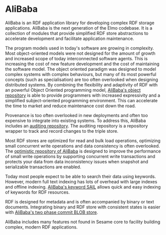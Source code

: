AliBaba
=======

 AliBaba is an RDF application library for developing complex RDF storage applications. AliBaba is the next generation of the Elmo codebase. It is a collection of modules that provide simplified RDF store abstractions to accelerate development and facilitate application maintenance.

 The program models used in today's software are growing in complexity. Most object-oriented models were not designed for the amount of growth and increased scope of today interconnected software agents. This is increasing the cost of new feature development and the cost of maintaining the software model. The object oriented paradigm was designed to model complex systems with complex behaviours, but many of its most powerful concepts (such as specialisation) are too often overlooked when designing distributed systems. By combining the flexibility and adaptivity of RDF with an powerful Object Oriented programming model, [AliBaba's object repository](./alibaba-repository-object/) is able to provide programmers with increased expressivity and a simplified subject-oriented programming environment. This can accelerate the time to market and reduce maintenance cost down the road.

 Provenance is too often overlooked in new deployments and often too expensive to integrate into existing systems. To address this, AliBaba includes an [auditing repository](./alibaba-repository-auditing/). The auditing repository is a repository wrapper to track and record changes to the triple store.

 Most RDF stores are optimized for read and bulk load operations, optimizing small concurrent write operations and data consistency is often overlooked. The [optimistic repository of AliBaba](./alibaba-repository-optimistic/) is designed to improve the performance of small write operations by supporting concurrent write transactions and protects your data from data inconsistency issues when snapshot and serializable transactions are enabled.

 Today most people expect to be able to search their data using keywords. However, modern full text indexing has lots of overhead with large indexes and offline indexing. [AliBaba's keyword SAIL](./alibaba-sail-keyword/) allows quick and easy indexing of keywords for RDF resources.

 RDF is designed for metadata and is often accompanied by binary or text documents. Integrating binary and RDF store with consistent states is easier with [AliBaba's two phase commit BLOB store](./alibaba-store-blob/).

 AliBaba includes many features not found in Sesame core to facility building complex, modern RDF applications.
